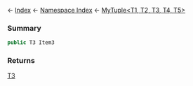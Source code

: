 ← [Index](Api-Index) ← [Namespace Index](Namespace-Index) ← [MyTuple<T1, T2, T3, T4, T5\>](VRage.MyTuple`5)

### Summary

```csharp
public T3 Item3
```

### Returns

[T3]()

